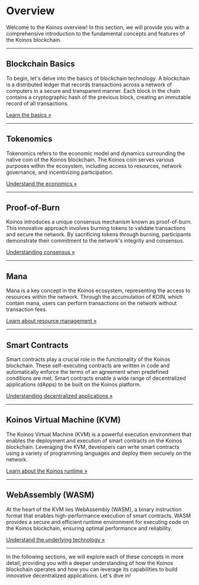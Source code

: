 # Overview
Welcome to the Koinos overview! In this section, we will provide you with a comprehensive introduction to the fundamental concepts and features of the Koinos blockchain.

---
## Blockchain Basics
To begin, let's delve into the basics of blockchain technology. A blockchain is a distributed ledger that records transactions across a network of computers in a secure and transparent manner. Each block in the chain contains a cryptographic hash of the previous block, creating an immutable record of all transactions.

[Learn the basics »](blockchain-basics.md)

---
## Tokenomics
Tokenomics refers to the economic model and dynamics surrounding the native coin of the Koinos blockchain. The Koinos coin serves various purposes within the ecosystem, including access to resources, network governance, and incentivizing participation.

[Understand the economics »](tokenomics.md)

---
## Proof-of-Burn
Koinos introduces a unique consensus mechanism known as proof-of-burn. This innovative approach involves burning tokens to validate transactions and secure the network. By sacrificing tokens through burning, participants demonstrate their commitment to the network's integrity and consensus.

[Understanding consensus »](proof-of-burn.md)

---
## Mana
Mana is a key concept in the Koinos ecosystem, representing the access to resources within the network. Through the accumulation of KOIN, which contain mana, users can perform transactions on the network without transaction fees.

[Learn about resource management »](mana.md)

---
## Smart Contracts
Smart contracts play a crucial role in the functionality of the Koinos blockchain. These self-executing contracts are written in code and automatically enforce the terms of an agreement when predefined conditions are met. Smart contracts enable a wide range of decentralized applications (dApps) to be built on the Koinos platform.

[Understanding decentralized applications »](smart-contracts.md)

---
## Koinos Virtual Machine (KVM)
The Koinos Virtual Machine (KVM) is a powerful execution environment that enables the deployment and execution of smart contracts on the Koinos blockchain. Leveraging the KVM, developers can write smart contracts using a variety of programming languages and deploy them securely on the network.

[Learn about the Koinos runtime »](koinos-vm.md)

---
## WebAssembly (WASM)
At the heart of the KVM lies WebAssembly (WASM), a binary instruction format that enables high-performance execution of smart contracts. WASM provides a secure and efficient runtime environment for executing code on the Koinos blockchain, ensuring optimal performance and reliability.

[Understand the underlying technology »](wasm.md)

---
In the following sections, we will explore each of these concepts in more detail, providing you with a deeper understanding of how the Koinos blockchain operates and how you can leverage its capabilities to build innovative decentralized applications. Let's dive in!